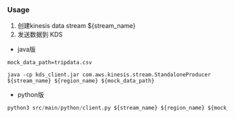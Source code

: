 ### Usage

1. 创建kinesis data stream  ${stream_name}
2. 发送数据到 KDS
+ java版
```shell
mock_data_path=tripdata.csv

java -cp kds_client.jar com.aws.kinesis.stream.StandaloneProducer ${stream_name} ${region_name} ${mock_data_path}
```
+ python版
```python
python3 src/main/python/client.py ${stream_name} ${region_name} ${mock_data_path}
```



